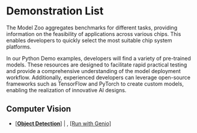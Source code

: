 # Demonstration List

The Model Zoo aggregates benchmarks for different tasks, providing information on the feasibility of applications across various chips. This enables developers to quickly select the most suitable chip system platforms.

In our Python Demo examples, developers will find a variety of pre-trained models. These resources are designed to facilitate rapid practical testing and provide a comprehensive understanding of the model deployment workflow. Additionally, experienced developers can leverage open-source frameworks such as TensorFlow and PyTorch to create custom models, enabling the realization of innovative AI designs.

## Computer Vision
* [[**Object Detection**]](https://github.com/R300-AI/ITRI-AI-Hub/blob/main/Model-Zoo/ObjectDetectionBenchmarks.md) | , [[Run with Genio]](https://github.com/R300-AI/MTK-genio-demo/blob/main/README.md)
